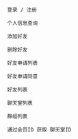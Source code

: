     登录 / 注册
 
    个人信息查询
 
    添加好友
 
    删除好友
 
    好友申请列表
    
    好友申请同意
 
    好友列表
 
    聊天室列表
 
    群组列表
 
    通过会员ID 获取 聊天室ID